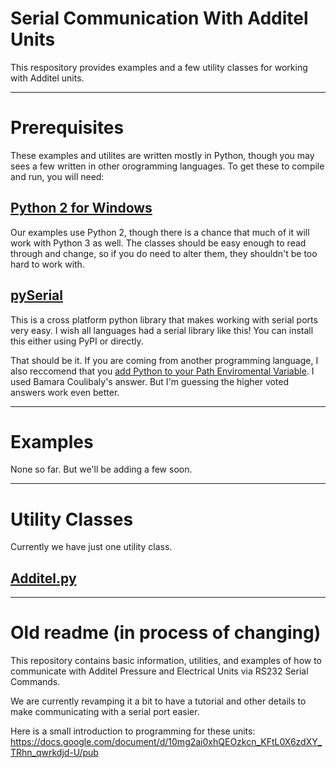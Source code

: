 # Serial Communication With Additel Units

This respository provides examples and a few utility classes for working with Additel units.

---

# Prerequisites

These examples and utilites are written mostly in Python, though you may sees a few written in other orogramming languages.  To get these to compile and run, you will need:

## [Python 2 for Windows](https://www.python.org/downloads/ "Python 2 for Windows")
Our examples use Python 2, though there is a chance that much of it will work with Python 3 as well.  The classes should be easy enough to read through and change, so if you do need to alter them, they shouldn't be too hard to work with.

## [pySerial](http://pythonhosted.org/pyserial/pyserial.html#installation "pySerial")
This is a cross platform python library that makes working with serial ports very easy.  I wish all languages had a serial library like this!  You can install this either using PyPI or directly.

That should be it.  If you are coming from another programming language, I also reccomend that you [add Python to your Path Enviromental Variable](https://stackoverflow.com/questions/3701646/how-to-add-to-the-pythonpath-in-windows-7 "Stack Overflow").  I used Bamara Coulibaly's answer.  But I'm guessing the higher voted answers work even better.

---

# Examples

None so far.  But we'll be adding a few soon.

---

# Utility Classes

Currently we have just one utility class.

## [Additel.py](/Utility#additelpy)

---

# Old readme (in process of changing)

This repository contains basic information, utilities, and examples of how to communicate with Additel Pressure and Electrical Units via RS232 Serial Commands.

We are currently revamping it a bit to have a tutorial and other details to make communicating with a serial port easier.

Here is a small introduction to programming for these units:
https://docs.google.com/document/d/10mg2ai0xhQEOzkcn_KFtL0X6zdXY_TRhn_qwrkdjd-U/pub